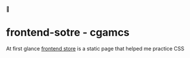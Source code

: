 <div>
    🏪
    <br>
    <h1>frontend-sotre - cgamcs</h1>
</div>

<div>

 At first glance <a href="https://frontend-store-cgamcs.netlify.app/">frontend store</a> is a static page that helped me practice CSS

</div>

<div>

<img href="img/website.png">

</div>